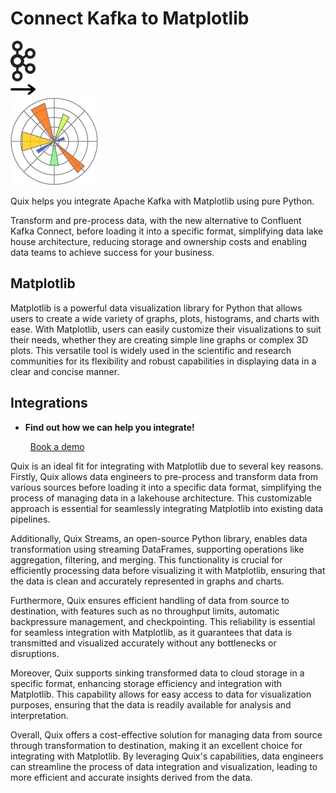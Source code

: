 # Connect Kafka to Matplotlib

<div class="connect-images cards blog-grid-card" markdown>
<div>
<img src="../images/kafka_logo.png" width="40px" />
</div>
<div>
<img src="../images/arrow.svg" width="40px" />
</div>
<div>
<img src="./images/matplotlib_1.jpg" />
</div>
</div>

Quix helps you integrate Apache Kafka with Matplotlib using pure Python.

Transform and pre-process data, with the new alternative to Confluent Kafka Connect, before loading it into a specific format, simplifying data lake house architecture, reducing storage and ownership costs and enabling data teams to achieve success for your business.

## Matplotlib

Matplotlib is a powerful data visualization library for Python that allows users to create a wide variety of graphs, plots, histograms, and charts with ease. With Matplotlib, users can easily customize their visualizations to suit their needs, whether they are creating simple line graphs or complex 3D plots. This versatile tool is widely used in the scientific and research communities for its flexibility and robust capabilities in displaying data in a clear and concise manner.

## Integrations

<div class="grid cards" markdown>

- __Find out how we can help you integrate!__

    <a class="md-button md-button--primary" href="https://share.hsforms.com/1iW0TmZzKQMChk0lxd_tGiw4yjw2?__hstc=175542013.2303933fbd746c0ac86d9ccbe9bc9100.1728383268831.1729603416735.1729620918855.31&__hssc=175542013.1.1729620918855&__hsfp=2132701734" target="_blank" style="margin:.5rem;">Book a demo</a>

</div>


Quix is an ideal fit for integrating with Matplotlib due to several key reasons. Firstly, Quix allows data engineers to pre-process and transform data from various sources before loading it into a specific data format, simplifying the process of managing data in a lakehouse architecture. This customizable approach is essential for seamlessly integrating Matplotlib into existing data pipelines.

Additionally, Quix Streams, an open-source Python library, enables data transformation using streaming DataFrames, supporting operations like aggregation, filtering, and merging. This functionality is crucial for efficiently processing data before visualizing it with Matplotlib, ensuring that the data is clean and accurately represented in graphs and charts.

Furthermore, Quix ensures efficient handling of data from source to destination, with features such as no throughput limits, automatic backpressure management, and checkpointing. This reliability is essential for seamless integration with Matplotlib, as it guarantees that data is transmitted and visualized accurately without any bottlenecks or disruptions.

Moreover, Quix supports sinking transformed data to cloud storage in a specific format, enhancing storage efficiency and integration with Matplotlib. This capability allows for easy access to data for visualization purposes, ensuring that the data is readily available for analysis and interpretation.

Overall, Quix offers a cost-effective solution for managing data from source through transformation to destination, making it an excellent choice for integrating with Matplotlib. By leveraging Quix's capabilities, data engineers can streamline the process of data integration and visualization, leading to more efficient and accurate insights derived from the data.


